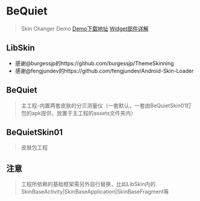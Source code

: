 # BeQuiet
> Skin Changer Demo
> [Demo下载地址](http://fir.im/bequiet)
> [Widget部件详解](http://www.jianshu.com/p/2e75b695459a)

## LibSkin
- 感谢@burgessjp的https://github.com/burgessjp/ThemeSkinning
- 感谢@fengjundev的https://github.com/fengjundev/Android-Skin-Loader

## BeQuiet
> 主工程-内置两套皮肤的分贝测量仪（一套默认，一套由BeQuietSkin01打包的apk提供，放置于主工程的assets文件夹内）

## BeQuietSkin01
> 皮肤包工程

## 注意
> 工程所依赖的基础框架需另外自行替换，比如LibSkin内的SkinBaseActivity|SkinBaseApplication|SkinBaseFragment等
